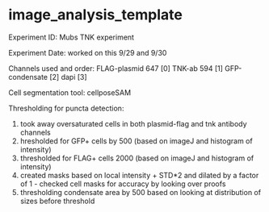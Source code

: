 # image_analysis_template

Experiment ID: Mubs TNK experiment

Experiment Date: worked on this 9/29 and 9/30

Channels used and order: 
FLAG-plasmid 647 [0]
TNK-ab 594 [1]
GFP-condensate [2]
dapi [3]

Cell segmentation tool: cellposeSAM

Thresholding for puncta detection:
1. took away oversaturated cells in both plasmid-flag and tnk antibody channels
2. hresholded for GFP+ cells by 500 (based on imageJ and histogram of intensity)
3. thresholded for FLAG+ cells 2000 (based on imageJ and histogram of intensity)
4. created masks based on local intensity + STD*2 and dilated by a factor of 1 - checked cell masks for accuracy by looking over proofs
5. thresholding condensate area by 500 based on looking at distribution of sizes before threshold 
